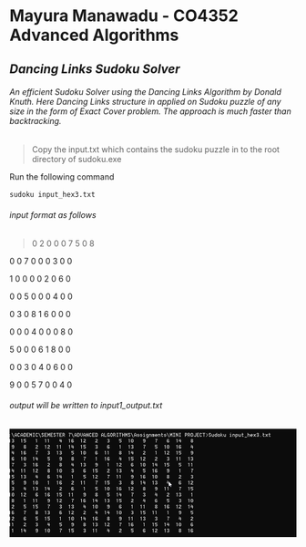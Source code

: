 # Mayura Manawadu - CO4352 Advanced Algorithms
## _Dancing Links Sudoku Solver_

###### An efficient Sudoku Solver using the Dancing Links Algorithm by Donald Knuth. Here Dancing Links structure in applied on Sudoku puzzle of any size in the form of Exact Cover problem. The approach is much faster than backtracking.

>  Copy the input.txt which contains the sudoku puzzle in to the root directory of sudoku.exe 

 Run the following command

```sh
sudoku input_hex3.txt
```

###### input format as follows

> 0 2 0 0 0 7 5 0 8

0 0 7 0 0 0 3 0 0

1 0 0 0 0 2 0 6 0 

0 0 5 0 0 0 4 0 0 

0 3 0 8 1 6 0 0 0 

0 0 0 4 0 0 0 8 0

5 0 0 0 6 1 8 0 0

0 0 3 0 4 0 6 0 0

9 0 0 5 7 0 0 4 0

###### output will be written to input1_output.txt



[![Sudoku](https://github.com/mayura1996/Sudoku-Solver/blob/main/Outputs/2021-06-25%2011_32_25-C__Windows_System32_cmd.exe.png "Sudoku")](https://github.com/mayura1996/Sudoku-Solver/blob/main/Outputs/2021-06-25%2011_32_25-C__Windows_System32_cmd.exe.png "Sudoku")
